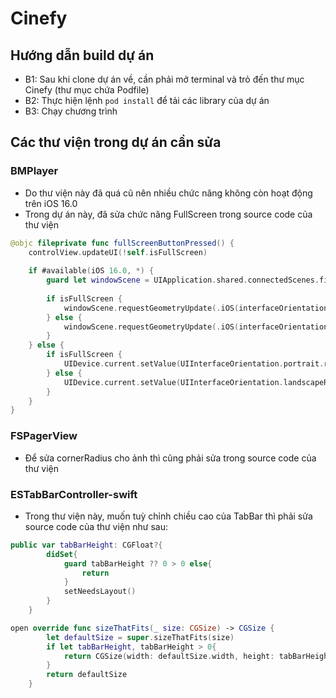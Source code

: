 # Cinefy

## Hướng dẫn build dự án
- B1: Sau khi clone dự án về, cần phải mở terminal và trỏ đến thư mục Cinefy (thư mục chứa Podfile)
- B2: Thực hiện lệnh `pod install` để tải các library của dự án
- B3: Chạy chương trình

## Các thư viện trong dự án cần sửa
### BMPlayer
- Do thư viện này đã quá cũ nên nhiều chức năng không còn hoạt động trên iOS 16.0
- Trong dự án này, đã sửa chức năng FullScreen trong source code của thư viện
```swift
@objc fileprivate func fullScreenButtonPressed() {
    controlView.updateUI(!self.isFullScreen)
    
    if #available(iOS 16.0, *) {
        guard let windowScene = UIApplication.shared.connectedScenes.first as? UIWindowScene else { return }
        
        if isFullScreen {
            windowScene.requestGeometryUpdate(.iOS(interfaceOrientations: .portrait))
        } else {
            windowScene.requestGeometryUpdate(.iOS(interfaceOrientations: .landscapeRight))
        }
    } else {
        if isFullScreen {
            UIDevice.current.setValue(UIInterfaceOrientation.portrait.rawValue, forKey: "orientation")
        } else {
            UIDevice.current.setValue(UIInterfaceOrientation.landscapeRight.rawValue, forKey: "orientation")
        }
    }
}
```
### FSPagerView
- Để sửa cornerRadius cho ảnh thì cũng phải sửa trong source code của thư viện

### ESTabBarController-swift
- Trong thư viện này, muốn tuỳ chỉnh chiều cao của TabBar thì phải sửa source code của thư viện như sau:
```swift
public var tabBarHeight: CGFloat?{
        didSet{
            guard tabBarHeight ?? 0 > 0 else{
                return
            }
            setNeedsLayout()
        }
    }
```
```swift
open override func sizeThatFits(_ size: CGSize) -> CGSize {
        let defaultSize = super.sizeThatFits(size)
        if let tabBarHeight, tabBarHeight > 0{
            return CGSize(width: defaultSize.width, height: tabBarHeight)
        }
        return defaultSize
    }
```
